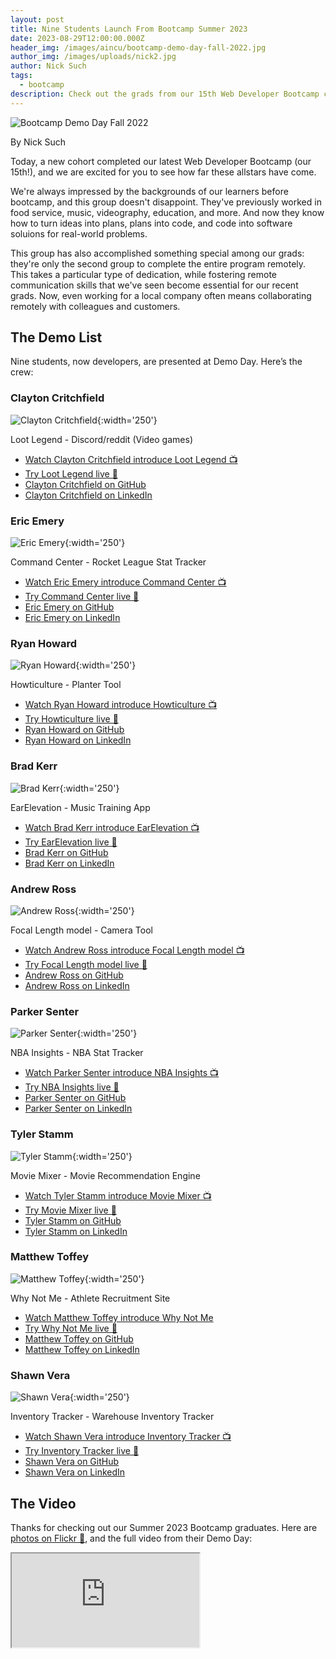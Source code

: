 ```yaml
---
layout: post
title: Nine Students Launch From Bootcamp Summer 2023
date: 2023-08-29T12:00:00.000Z
header_img: /images/aincu/bootcamp-demo-day-fall-2022.jpg
author_img: /images/uploads/nick2.jpg
author: Nick Such
tags:
  - bootcamp
description: Check out the grads from our 15th Web Developer Bootcamp cohort
---
```

![Bootcamp Demo Day Fall 2022]({{page.header_img}} "Bootcamp Demo Day at Awesome Inc - December 2022")

By Nick Such

Today, a new cohort completed our latest Web Developer Bootcamp (our 15th!), and we are excited for you to see how far these allstars have come.

We're always impressed by the backgrounds of our learners before bootcamp, and this group doesn't disappoint. They've previously worked in food service, music, videography, education, and more. And now they know how to turn ideas into plans, plans into code, and code into software soluions for real-world problems.

This group has also accomplished something special among our grads: they're only the second group to complete the entire program remotely. This takes a particular type of dedication, while fostering remote communication skills that we've seen become essential for our recent grads. Now, even working for a local company often means collaborating remotely with colleagues and customers.

## The Demo List

Nine students, now developers, are presented at Demo Day. Here’s the crew:

### Clayton Critchfield

![Clayton Critchfield](/images/uploads/clayton-critchfield.jpg){:width='250'}

Loot Legend - Discord/reddit (Video games)

* [Watch Clayton Critchfield introduce Loot Legend 📺](https://www.youtube.com/watch?v=a5bZZc2LI04&t=420s)
* [Try Loot Legend live 🔗]()
* [Clayton Critchfield on GitHub](https://https://github.com/DeveloperDadd)
* [Clayton Critchfield on LinkedIn](https://https://www.linkedin.com/in/clayton-critchfield/)

### Eric Emery

![Eric Emery](/images/uploads/eric-emery.jpg){:width='250'}

Command Center - Rocket League Stat Tracker

* [Watch Eric Emery introduce Command Center 📺](https://www.youtube.com/watch?v=a5bZZc2LI04&t=537s)
* [Try Command Center live 🔗]()
* [Eric Emery on GitHub](https://https://github.com/EricDEmery)
* [Eric Emery on LinkedIn](https://https://www.linkedin.com/in/eric-emery-bb1544279/)

### Ryan Howard

![Ryan Howard](/images/uploads/ryan-howard.jpg){:width='250'}

Howticulture - Planter Tool

* [Watch Ryan Howard introduce Howticulture 📺](https://www.youtube.com/watch?v=a5bZZc2LI04&t=644s)
* [Try Howticulture live 🔗]()
* [Ryan Howard on GitHub](https://https://github.com/ryan-howard-hc)
* [Ryan Howard on LinkedIn](https://https://www.linkedin.com/in/ryan-matthew-howard/)

### Brad Kerr

![Brad Kerr](/images/uploads/brad-kerr.jpg){:width='250'}

EarElevation - Music Training App

* [Watch Brad Kerr introduce EarElevation 📺](https://www.youtube.com/watch?v=a5bZZc2LI04&t=808s)
* [Try EarElevation live 🔗]()
* [Brad Kerr on GitHub](https://https://github.com/Bradpk)
* [Brad Kerr on LinkedIn](https://https://www.linkedin.com/in/brad-kerr/)

### Andrew Ross

![Andrew Ross](/images/uploads/andrew-ross.jpg){:width='250'}

Focal Length model - Camera Tool

* [Watch Andrew Ross introduce Focal Length model 📺](https://www.youtube.com/watch?v=a5bZZc2LI04&t=947s)
* [Try Focal Length model live 🔗]()
* [Andrew Ross on GitHub](https://https://github.com/andycamguy)
* [Andrew Ross on LinkedIn](https://https://www.linkedin.com/in/andrew-ross-3b3299161/)

### Parker Senter

![Parker Senter](/images/uploads/parker-senter.jpg){:width='250'}

NBA Insights - NBA Stat Tracker

* [Watch Parker Senter introduce NBA Insights 📺](https://www.youtube.com/watch?v=a5bZZc2LI04&t=1175s)
* [Try NBA Insights live 🔗]()
* [Parker Senter on GitHub](https://https://github.com/Psenter)
* [Parker Senter on LinkedIn](https://https://www.linkedin.com/in/parker-g-senter-dev/)

### Tyler Stamm

![Tyler Stamm](/images/uploads/tyler-stamm.jpg){:width='250'}

Movie Mixer - Movie Recommendation Engine

* [Watch Tyler Stamm introduce Movie Mixer 📺](https://www.youtube.com/watch?v=a5bZZc2LI04&t=1277s)
* [Try Movie Mixer live 🔗]()
* [Tyler Stamm on GitHub](https://https://github.com/JTSTAM02)
* [Tyler Stamm on LinkedIn](https://https://www.linkedin.com/in/john-tyler-stamm)

### Matthew Toffey

![Matthew Toffey](/images/uploads/matthew-toffey.jpg){:width='250'}

Why Not Me - Athlete Recruitment Site

* [Watch Matthew Toffey introduce Why Not Me]()
* [Try Why Not Me live 🔗]()
* [Matthew Toffey on GitHub](https://https://github.com/Mjtoffey)
* [Matthew Toffey on LinkedIn](https://https://www.linkedin.com/in/matthewtoffey/)

### Shawn Vera

![Shawn Vera](/images/uploads/shawn-vera.jpg){:width='250'}

Inventory Tracker - Warehouse Inventory Tracker

* [Watch Shawn Vera introduce Inventory Tracker 📺](https://www.youtube.com/watch?v=a5bZZc2LI04&t=1445s)
* [Try Inventory Tracker live 🔗]()
* [Shawn Vera on GitHub](https://https://github.com/shawnvera)
* [Shawn Vera on LinkedIn](https://https://www.linkedin.com/in/shawn-vera/)

## The Video

Thanks for checking out our Summer 2023 Bootcamp graduates. Here are [photos on Flickr 📸](https://www.flickr.com/photos/awesomeinc/sets/72177720311009968/), and the full video from their Demo Day:

<div class="embed-responsive embed-responsive-16by9">
  <iframe class="embed-responsive-item" src="https://www.youtube.com/embed/a5bZZc2LI04" allow="accelerometer; autoplay; encrypted-media; gyroscope; picture-in-picture" allowfullscreen></iframe>
</div>